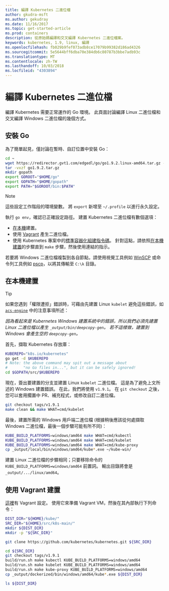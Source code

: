 ```yaml
---
title: 編譯 Kubernetes 二進位檔
author: gkudra-msft
ms.author: gekudray
ms.date: 11/16/2017
ms.topic: get-started-article
ms.prod: containers
description: 從原始碼編譯和交叉編譯 Kubernetes 二進位檔案。
keywords: kubernetes, 1.9, linux, 編譯
ms.openlocfilehash: fb029b9fef073adb8ce17079b99382d186ad4326
ms.sourcegitcommit: 5e5644bff6dba70e384db6c80787b3bbe7adb93c
ms.translationtype: MT
ms.contentlocale: zh-TW
ms.lasthandoff: 10/03/2018
ms.locfileid: "4303894"
---
```

# <a name="compiling-kubernetes-binaries"></a>編譯 Kubernetes 二進位檔 #
編譯 Kubernetes 需要正常運作的 Go 環境。 此頁面討論編譯 Linux 二進位檔和交叉編譯 Windows 二進位檔的幾個方式。

## <a name="installing-go"></a>安裝 Go ##
為了簡單起見，僅討論在暫時、自訂位置中安裝 Go：

```bash
cd ~
wget https://redirector.gvt1.com/edgedl/go/go1.9.2.linux-amd64.tar.gz -O go1.9.2.tar.gz
tar -vxzf go1.9.2.tar.gz
mkdir gopath
export GOROOT="$HOME/go"
export GOPATH="$HOME/gopath"
export PATH="$GOROOT/bin:$PATH"
```

> [!Note]  
> 這些設定工作階段的環境變數。 將 `export` 新增至 `~/.profile` 以進行永久設定。

執行 `go env`，確認已正確設定路徑。 建置 Kubernetes 二進位檔有數個選項：

  - [在本機](#build-locally)建置。
  - 使用 [Vagrant](#build-with-vagrant) 產生二進位檔。
  - 使用 Kubernetes 專案中的[標準容器化組建指令碼](https://github.com/kubernetes/kubernetes/tree/master/build#key-scripts)。 針對這點，請依照[在本機建置](#build-locally)的步驟直到 `make` 步驟，然後使用連結的指示。

若要將 Windows 二進位檔複製到各自節點，請使用視覺工具例如 [WinSCP](https://winscp.net/eng/download.php) 或命令列工具例如 [pscp](https://www.chiark.greenend.org.uk/~sgtatham/putty/latest.html)，以將其傳輸至 `C:\k` 目錄。


## <a name="building-locally"></a>在本機建置 ##
> [!Tip]  
> 如果您遇到「權限遭拒」錯誤時，可藉由先建置 Linux `kubelet` 避免這些錯誤，如 [`acs-engine`](https://github.com/Azure/acs-engine/blob/master/scripts/build-windows-k8s.sh#L176) 中的注意事項所述：
>  
> _因為看起來是 Kubernetes Windows 建置系統中的錯誤，所以我們必須先建置 Linux 二進位檔以產生 `_output/bin/deepcopy-gen`。 若不這樣做，建置到 Windows 會產生空的 `deepcopy-gen`。_

首先，擷取 Kubernetes 存放庫：

```bash
KUBEREPO="k8s.io/kubernetes"
go get -d $KUBEREPO
# Note: the above command may spit out a message about 
#       "no Go files in...", but it can be safely ignored!
cd $GOPATH/src/$KUBEREPO
```

現在，簽出要建置的分支並建置 Linux `kubelet` 二進位檔。 這是為了避免上文所述的 Windows 建置錯誤。 在此，我們將使用 `v1.9.1`。 在 `git checkout` 之後，您可以套用擱置中 PR、補充程式，或修改自訂二進位檔。

```bash
git checkout tags/v1.9.1
make clean && make WHAT=cmd/kubelet
```

最後，建置所需的 Windows 用戶端二進位檔 (根據稍後應該從何處擷取 Windows 二進位檔，最後一個步驟可能有所不同)：

```bash
KUBE_BUILD_PLATFORMS=windows/amd64 make WHAT=cmd/kubectl
KUBE_BUILD_PLATFORMS=windows/amd64 make WHAT=cmd/kubelet
KUBE_BUILD_PLATFORMS=windows/amd64 make WHAT=cmd/kube-proxy
cp _output/local/bin/windows/amd64/kube*.exe ~/kube-win/
```

建置 Linux 二進位檔的步驟相同；只要移除命令的 `KUBE_BUILD_PLATFORMS=windows/amd64` 前置詞。 輸出目錄將會是 `_output/.../linux/amd64`。


## <a name="build-with-vagrant"></a>使用 Vagrant 建置 ##
[這裡](https://github.com/Microsoft/SDN/tree/master/Kubernetes/linux/vagrant)有 Vagrant 設定。 使用它來準備 Vagrant VM，然後在其內部執行下列命令：

```bash
DIST_DIR="${HOME}/kube/"
SRC_DIR="${HOME}/src/k8s-main/"
mkdir ${DIST_DIR}
mkdir -p "${SRC_DIR}"

git clone https://github.com/kubernetes/kubernetes.git ${SRC_DIR}

cd ${SRC_DIR}
git checkout tags/v1.9.1
build/run.sh make kubectl KUBE_BUILD_PLATFORMS=windows/amd64
build/run.sh make kubelet KUBE_BUILD_PLATFORMS=windows/amd64
build/run.sh make kube-proxy KUBE_BUILD_PLATFORMS=windows/amd64
cp _output/dockerized/bin/windows/amd64/kube*.exe ${DIST_DIR}

ls ${DIST_DIR}
```

